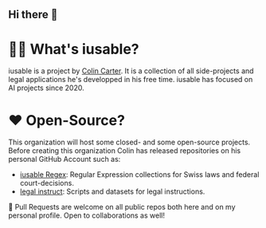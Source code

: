## Hi there 👋

# 🙋‍♀️ What's iusable?
iusable is a project by [Colin Carter](https://colincarter.me). It is a collection of all side-projects and legal applications he's developped in his free time. 
iusable has focused on AI projects since 2020. 

# ❤️ Open-Source?
This organization will host some closed- and some open-source projects. 
Before creating this organization Colin has released repositories on his personal GitHub Account such as: 
- [iusable Regex](https://github.com/colin-r-carter/iusable_Regex): Regular Expression collections for Swiss laws and federal court-decisions.
- [legal instruct](https://github.com/colin-r-carter/legal-instruct): Scripts and datasets for legal instructions.

🌈 Pull Requests are welcome on all public repos both here and on my personal profile. Open to collaborations as well!

